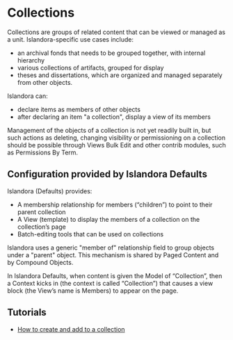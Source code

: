 # Collections

Collections are groups of related content that can be viewed or managed as a unit.  Islandora-specific use cases include:

- an archival fonds that needs to be grouped together, with internal hierarchy
- various collections of artifacts, grouped for display
- theses and dissertations, which are organized and managed separately from other objects.

Islandora can:

- declare items as members of other objects
- after declaring an item "a collection", display a view of its members

Management of the objects of a collection is not yet readily built in, but such actions as deleting, changing visibility or permissioning on a collection should be possible through Views Bulk Edit and other contrib modules, such as Permissions By Term.

## Configuration provided by Islandora Defaults
Islandora (Defaults) provides:

- A membership relationship for members (“children”) to point to their parent collection
- A View (template) to display the members of a collection on the collection’s page
- Batch-editing tools that can be used on collections

Islandora uses a generic "member of" relationship field to group objects under a "parent" object. This mechanism is shared by Paged Content and by Compound Objects.

In Islandora Defaults, when content is given the Model of “Collection”, then a Context kicks in (the context is called “Collection”) that causes a view block (the View’s name is Members) to appear on the page. 

## Tutorials

- [How to create and add to a collection](../tutorials/how-to-create-collection.md)
